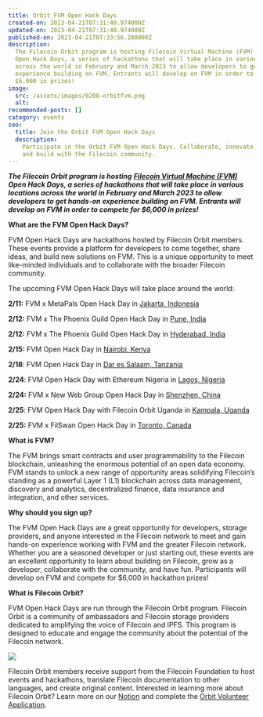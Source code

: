 ```yaml
---
title: Orbit FVM Open Hack Days
created-on: 2023-04-21T07:31:40.974000Z
updated-on: 2023-04-21T07:31:40.974000Z
published-on: 2023-04-21T07:33:56.200000Z
description:
  The Filecoin Orbit program is hosting Filecoin Virtual Machine (FVM)
  Open Hack Days, a series of hackathons that will take place in various locations
  across the world in February and March 2023 to allow developers to get hands-on
  experience building on FVM. Entrants will develop on FVM in order to compete for
  $6,000 in prizes!
image:
  src: /assets/images/0208-orbitfvm.png
  alt:
recommended-posts: []
category: events
seo:
  title: Join the Orbit FVM Open Hack Days
  description:
    Participate in the Orbit FVM Open Hack Days. Collaborate, innovate,
    and build with the Filecoin community.
---
```


**_The Filecoin Orbit program is hosting_** **_[Filecoin Virtual Machine (FVM)](https://fvm.filecoin.io/)_** **_Open Hack Days, a series of hackathons that will take place in various locations across the world in February and March 2023 to allow developers to get hands-on experience building on FVM. Entrants will develop on FVM in order to compete for $6,000 in prizes!_**

**What are the FVM Open Hack Days?**

FVM Open Hack Days are hackathons hosted by Filecoin Orbit members. These events provide a platform for developers to come together, share ideas, and build new solutions on FVM. This is a unique opportunity to meet like-minded individuals and to collaborate with the broader Filecoin community.

The upcoming FVM Open Hack Days will take place around the world:

**2/11:** FVM x MetaPals Open Hack Day in [Jakarta, Indonesia](https://lu.ma/hhv2g4l4)

**2/12:** FVM x The Phoenix Guild Open Hack Day in [Pune, India](https://lu.ma/fvmpune)

**2/12:** FVM x The Phoenix Guild Open Hack Day in [Hyderabad, India](https://lu.ma/fvmhyd)

**2/15:** FVM Open Hack Day in [Nairobi, Kenya](https://lu.ma/fvmhackdaynairobi)

**2/18**: FVM Open Hack Day in [Dar es Salaam, Tanzania](https://www.eventbrite.com/e/filecoin-virtual-machine-open-hack-day-dar-es-salaam-tickets-519955580137)

**2/24**: FVM Open Hack Day with Ethereum Nigeria in [Lagos, Nigeria](https://lu.ma/w38yjnn8)

**2/24:** FVM x New Web Group Open Hack Day in [Shenzhen, China](https://docs.qq.com/form/page/DVW9VSlp2cm5rZ0RQ?from_page=doc_list_new_form&templateId=30558&create_type=2#/fill)

**2/25**: FVM Open Hack Day with Filecoin Orbit Uganda in [Kampala, Uganda](https://www.meetup.com/orbit-community-kampala-uganda/events/290428092/?utm_medium=referral&utm_campaign=share-btn_savedevents_share_modal&utm_source=link)

**2/25:** FVM x FilSwan Open Hack Day in [Toronto, Canada](https://www.eventbrite.ca/e/toronto-fvm-open-hack-day-2023-tickets-518024263517?aff=ebdsoporgprofile)

**What is FVM?**

The FVM brings smart contracts and user programmability to the Filecoin blockchain, unleashing the enormous potential of an open data economy. FVM stands to unlock a new range of opportunity areas solidifying Filecoin’s standing as a powerful Layer 1 (L1) blockchain across data management, discovery and analytics, decentralized finance, data insurance and integration, and other services.

**Why should you sign up?**

The FVM Open Hack Days are a great opportunity for developers, storage providers, and anyone interested in the Filecoin network to meet and gain hands-on experience working with FVM and the greater Filecoin network. Whether you are a seasoned developer or just starting out, these events are an excellent opportunity to learn about building on Filecoin, grow as a developer, collaborate with the community, and have fun. Participants will develop on FVM and compete for $6,000 in hackathon prizes!

**What is Filecoin Orbit?**

FVM Open Hack Days are run through the Filecoin Orbit program. Filecoin Orbit is a community of ambassadors and Filecoin storage providers dedicated to amplifying the voice of Filecoin and IPFS. This program is designed to educate and engage the community about the potential of the Filecoin network.

![](/assets/images/image-1.png)

Filecoin Orbit members receive support from the Filecoin Foundation to host events and hackathons, translate Filecoin documentation to other languages, and create original content. Interested in learning more about Filecoin Orbit? Learn more on our [Notion](https://www.notion.so/filecoin/Filecoin-Orbit-Community-Program-3d8a03c8d5444d3491908249664e55e9) and complete the [Orbit Volunteer Application](https://docs.google.com/forms/d/e/1FAIpQLSfIjth-qWpuYqSYtGwlZ9HxllcZ_5zCT80tCd7XF2P5mYfh2Q/viewform).

